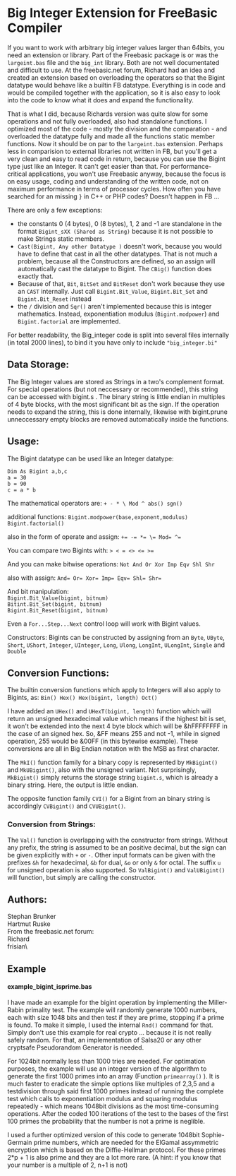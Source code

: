 # Big Integer Extension for FreeBasic Compiler

If you want to work with arbitrary big integer values larger than 64bits, you need an extension or library. Part of the Freebasic package is or was the `largeint.bas` file and the `big_int` library. Both are not well documentated and difficult to use. At the freebasic.net forum, Richard had an idea and created an extension based on overloading the operators so that the Bigint datatype would behave like a builtin FB datatype. Everything is in code and would be compiled together with the application, so it is also easy to look into the code to know what it does and expand the functionality.

That is what I did, because Richards version was quite slow for some operations and not fully overloaded, also had standalone functions. I optimized most of the code - mostly the division and the comparation - and overloaded the datatype fully and made all the functions static member functions. Now it should be on par to the `largeint.bas` extension. Perhaps less in comparision to external libraries not written in FB, but you'll get a very clean and easy to read code in return, because you can use the Bigint type just like an Integer. It can't get easier than that. For performance-critical applications, you won't use Freebasic anyway, because the focus is on easy usage, coding and understanding of the written code, not on maximum performance in terms of processor cycles. How often you have searched for an missing `}` in C++ or PHP codes? Doesn't happen in FB ... 

There are only a few exceptions:
* the constants 0 (4 bytes), 0 (8 bytes), 1, 2 and -1 are standalone in the format `Bigint_sXX (Shared as String)` because it is not possible to make Strings static members.
* `Cast(Bigint, Any other Datatype )` doesn't work, because you would have to define that cast in all the other datatypes. That is not much a problem, because all the Constructors are defined, so an assign will automatically cast the datatype to Bigint. The `CBig()` function does exactly that.
* Because of that, `Bit`, `BitSet` and `BitReset` don't work because they use an `CAST` internally. Just call `Bigint.Bit_Value`, `Bigint.Bit_Set` and `Bigint.Bit_Reset` instead
* the `/` division and  `Sqr()` aren't implemented because this is integer mathematics. Instead, exponentiation modulus (`Bigint.modpower`) and `Bigint.factorial` are implemented.

For better readability, the Big_integer code is split into several files internally (in total 2000 lines), to bind it you have only to include `"big_integer.bi"`

## Data Storage:
The Big Integer values are stored as Strings in a two's complement format. For special operations (but not neccessary or recommended), this string can be accessed with bigint.s . The binary string is little endian in multiples of 4 byte blocks, with the most significant bit as the sign. If the operation needs to expand the string, this is done internally, likewise with bigint.prune unneccessary empty blocks are removed automatically inside the functions. 

## Usage:
The Bigint datatype can be used like an Integer datatype:

```
Dim As Bigint a,b,c
a = 30
b = 90
c = a * b
```

The mathematical operators are: `+ - * \ Mod ^ abs() sgn()`

additional functions: `Bigint.modpower(base,exponent,modulus)` `Bigint.factorial()`

also in the form of operate and assign: `+= -= *= \= Mod= ^=`

You can compare two Bigints with: `> < = <> <= >=`

And you can make bitwise operations: `Not And Or Xor Imp Eqv Shl Shr`

also with assign: `And= Or= Xor= Imp= Eqv= Shl= Shr=`

And bit manipulation:\
`Bigint.Bit_Value(bigint, bitnum)`\
`Bitint.Bit_Set(bigint, bitnum)`\
`Bigint.Bit_Reset(bigint, bitnum)`

Even a `For...Step...Next` control loop will work with Bigint values.

Constructors:
Bigints can be constructed by assigning from an `Byte`, `UByte`, `Short`, `UShort`, `Integer`, `UInteger`, `Long`, `Ulong`, `LongInt`, `ULongInt`, `Single` and `Double` 


## Conversion Functions:
The builtin conversion functions which apply to Integers will also apply to Bigints, as:
`Bin() Hex() Hex(bigint, length) Oct()`

I have added an `UHex()` and `UHexT(bigint, length)` function which will return an unsigned hexadecimal value which means if the highest bit is set, it won't be extended into the next 4 byte block which will be &hFFFFFFFF in the case of an signed hex. So, &FF means 255 and not -1, while in signed operation, 255 would be &00FF (in this bytewise example). These conversions are all in Big Endian notation with the MSB as first character.

The `MkI()` function family for a binary copy is represented by `MkBigint()` and `MkUBigint()`, also with the unsigned variant. Not surprisingly, `MkBigint()` simply returns the storage string `bigint.s`, which is already a binary string. Here, the output is little endian.

The opposite function family `CVI()` for a Bigint from an binary string is accordingly `CVBigint()` and `CVUBigint()`.

### Conversion from Strings:
The `Val()` function is overlapping with the constructor from strings. Without any prefix, the string is assumed to be an positive decimal, but the sign can be given explicitly with `+` or `-`. Other input formats can be given with the prefixes `&h` for hexadecimal, `&b` for dual, `&o` or only `&` for octal. The suffix `u` for unsigned operation is also supported. So `ValBigint()` and `ValUBigint()` will function, but simply are calling the constructor. 

## Authors:
Stephan Brunker\
Hartmut Ruske\
From the freebasic.net forum:\
Richard\
frisian\

## Example
#### example_bigint_isprime.bas
I have made an example for the bigint operation by implementing the Miller-Rabin primality test. The example will randomly generate 1000 numbers, each with size 1048 bits and then test if they are prime, stopping if a prime is found. To make it simple, I used the internal `Rnd()` command for that. Simply don't use this example for real crypto ... because it is not really safely random. For that, an implementation of Salsa20 or any other cryptsafe Pseudorandom Generator is needed.

For 1024bit normally less than 1000 tries are needed. For optimation purposes, the example will use an integer version of the algorithm to generate the first 1000 primes into an array (Function `primearray()` ). It is much faster to eradicate the simple options like multiples of 2,3,5 and a testdivision through said first 1000 primes instead of running the complete test which calls to exponentiation modulus and squaring modulus repeatedly - which means 1048bit divisions as the most time-consuming operations. After the coded 100 iterations of the test to the bases of the first 100 primes the probability that the number is not a prime is neglible.  

I used a further optimized version of this code to generate 1048bit Sophie-Germain prime numbers, which are needed for the ElGamal assymmetric encryption which is based on the Diffie-Hellman protocol. For these primes 2*p + 1 is also prime and they are a lot more rare. (A hint: if you know that your number is a multiple of 2, n+1 is not)

